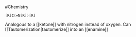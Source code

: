 #Chemistry 
```smiles
[R]C(=N[R])[R]
```
Analogous to a [[ketone]] with nitrogen instead of oxygen. Can [[Tautomerization|tautomerize]] into an [[enamine]]